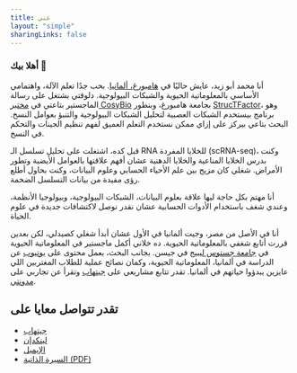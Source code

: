 ```yaml
---
title: عني
layout: "simple"
sharingLinks: false
---
```


### أهلا بيك 👋  

أنا محمد أبو زيد، عايش حاليًا في [هامبورغ، ألمانيا](https://maps.app.goo.gl/PKU9iqXVBTLBE3Yd9). بحب جدًا تعلم الآلة، واهتمامي الأساسي بالمعلوماتية الحيوية والشبكات البيولوجية. دلوقتي بشتغل على رسالة الماجستير بتاعتي في [مختبر CosyBio](https://www.cosy.bio/) بجامعة هامبورغ، وبنطور [StrucTFactor](https://apps.cosy.bio/StrucTFactor/)، وهو برنامج بيستخدم الشبكات العصبية لتحليل الشبكات البيولوجية والتنبؤ بعوامل النسخ. البحث بتاعي بيركز على إزاي ممكن نستخدم التعلم العميق لفهم تنظيم الجينات والتحكم في النسخ.  

قبل كده، اشتغلت على تحليل تسلسل الـ RNA للخلايا المفردة (scRNA-seq)، وكنت بدرس الخلايا المناعية والخلايا الدهنية عشان أفهم علاقتها بالعوامل الأيضية وتطور الأمراض. شغلي كان مزيج بين علم الأحياء الحسابي وعلوم البيانات، وكنت بحاول أطلع رؤى مفيدة من بيانات التسلسل الضخمة.  

أنا مهتم بكل حاجة ليها علاقة بعلوم البيانات، الشبكات البيولوجية، وبيولوجيا الأنظمة، وعندي شغف باستخدام الأدوات الحسابية عشان نقدر نوصل لاكتشافات جديدة في علوم الحياة.  

أنا في الأصل من مصر، وجيت ألمانيا في الأول عشان أبدأ شغلي كصيدلي، لكن بعدين قررت أتابع شغفي بالمعلوماتية الحيوية. ده خلاني أكمل ماجستير في المعلوماتية الحيوية في [جامعة جستوس ليبيج](https://www.uni-giessen.de/en/index) في جيسن. بجانب البحث، بعمل محتوى على [يوتيوب](https://www.youtube.com/@MohamedAbouzidBio) عن الدراسة في ألمانيا، المعلوماتية الحيوية، وكمان نصائح عملية للطلاب المغتربين اللي عايزين يبدؤوا حياتهم في ألمانيا. تقدر تتابع مشاريعي على [جيتهاب](https://github.com/MohamedAbouzid1) وتقرأ عن تجاربي على [مدونتي]().

## تقدر تتواصل معايا على  

- [جيتهاب](https://github.com/MohamedAbouzid1)  
- [لينكدإن](https://www.linkedin.com/in/mohamed-abouzid/)  
- [الإيميل](mailto:m.atef.abouzid@gmail.com)  
- [السيرة الذاتية (PDF)](/Your-Resume.pdf)  

